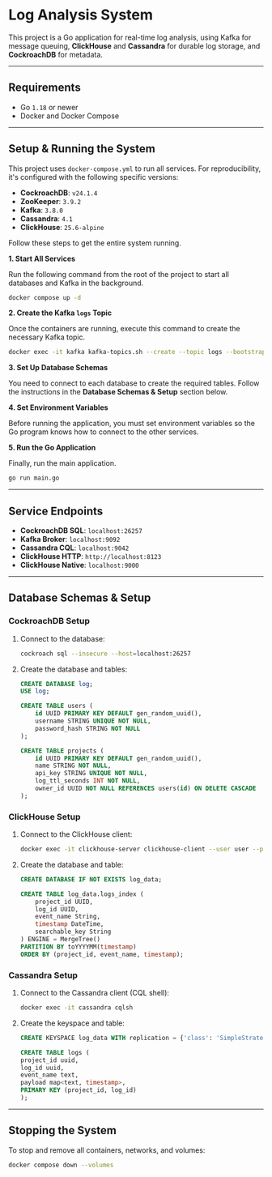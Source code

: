 

# Log Analysis System

This project is a Go application for real-time log analysis, using Kafka for message queuing, **ClickHouse** and **Cassandra** for durable log storage, and **CockroachDB** for metadata.

-----

## Requirements

  * Go `1.18` or newer
  * Docker and Docker Compose

-----

## Setup & Running the System

This project uses `docker-compose.yml` to run all services. For reproducibility, it's configured with the following specific versions:

  * **CockroachDB**: `v24.1.4`
  * **ZooKeeper**: `3.9.2`
  * **Kafka**: `3.8.0`
  * **Cassandra**: `4.1`
  * **ClickHouse**: `25.6-alpine`

Follow these steps to get the entire system running.

**1. Start All Services**

Run the following command from the root of the project to start all databases and Kafka in the background.

```sh
docker compose up -d
```

**2. Create the Kafka `logs` Topic**

Once the containers are running, execute this command to create the necessary Kafka topic.

```sh
docker exec -it kafka kafka-topics.sh --create --topic logs --bootstrap-server localhost:9092
```

**3. Set Up Database Schemas**

You need to connect to each database to create the required tables. Follow the instructions in the **Database Schemas & Setup** section below.

**4. Set Environment Variables**

Before running the application, you must set environment variables so the Go program knows how to connect to the other services.





**5. Run the Go Application**

Finally, run the main application.

```sh
go run main.go
```

-----

## Service Endpoints

  * **CockroachDB SQL**: `localhost:26257`
  * **Kafka Broker**: `localhost:9092`
  * **Cassandra CQL**: `localhost:9042`
  * **ClickHouse HTTP**: `http://localhost:8123`
  * **ClickHouse Native**: `localhost:9000`

-----

## Database Schemas & Setup

### CockroachDB Setup

1.  Connect to the database:
    ```sh
    cockroach sql --insecure --host=localhost:26257
    ```
2.  Create the database and tables:
    ```sql
    CREATE DATABASE log;
    USE log;

    CREATE TABLE users (
        id UUID PRIMARY KEY DEFAULT gen_random_uuid(),
        username STRING UNIQUE NOT NULL,
        password_hash STRING NOT NULL
    );

    CREATE TABLE projects (
        id UUID PRIMARY KEY DEFAULT gen_random_uuid(),
        name STRING NOT NULL,
        api_key STRING UNIQUE NOT NULL,
        log_ttl_seconds INT NOT NULL,
        owner_id UUID NOT NULL REFERENCES users(id) ON DELETE CASCADE
    );
    ```

### ClickHouse Setup

1.  Connect to the ClickHouse client:
    ```sh
    docker exec -it clickhouse-server clickhouse-client --user user --password password
    ```
2.  Create the database and table:
    ```sql
    CREATE DATABASE IF NOT EXISTS log_data;

    CREATE TABLE log_data.logs_index (
        project_id UUID,
        log_id UUID,
        event_name String,
        timestamp DateTime,
        searchable_key String
    ) ENGINE = MergeTree()
    PARTITION BY toYYYYMM(timestamp)
    ORDER BY (project_id, event_name, timestamp);
    ```

### Cassandra Setup

1.  Connect to the Cassandra client (CQL shell):
    ```sh
    docker exec -it cassandra cqlsh
    ```
2.  Create the keyspace and table:
    ```sql
    CREATE KEYSPACE log_data WITH replication = {'class': 'SimpleStrategy', 'replication_factor': 1};

    CREATE TABLE logs (
    project_id uuid,
    log_id uuid,
    event_name text,
    payload map<text, timestamp>,
    PRIMARY KEY (project_id, log_id)
    );

-----

## Stopping the System

To stop and remove all containers, networks, and volumes:

```sh
docker compose down --volumes
```